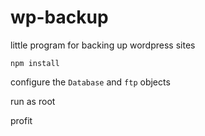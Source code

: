 # wp-backup
little program for backing up wordpress sites


`npm install`

configure the `Database` and `ftp` objects

run as root

profit
